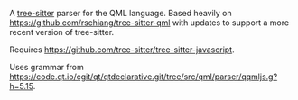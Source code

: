A [tree-sitter](https://github.com/tree-sitter/tree-sitter) parser for the QML language. Based heavily on
https://github.com/rschiang/tree-sitter-qml with updates to support
a more recent version of tree-sitter.

Requires https://github.com/tree-sitter/tree-sitter-javascript.

Uses grammar from
https://code.qt.io/cgit/qt/qtdeclarative.git/tree/src/qml/parser/qqmljs.g?h=5.15.
